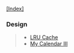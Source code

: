 [[Index]](https://github.com/anicksaha/leetcode/blob/master/index.md)

### Design

> - [LRU Cache](https://leetcode.com/problems/lru-cache/description/)
> - [My Calendar III](https://leetcode.com/problems/my-calendar-iii/description/)

